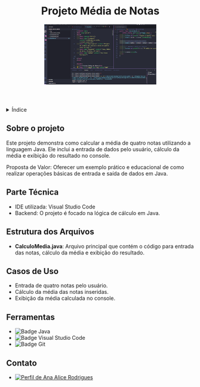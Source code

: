 <!DOCTYPE html>
<html lang="pt-br">
<head>
    <meta charset="UTF-8">
    <meta name="viewport" content="width=device-width, initial-scale=1.0">
    <meta name="description" content="Projeto de exemplo que calcula a média de quatro notas em Java.">
    <meta name="keywords" content="Java, Média de Notas, Projeto, VS Code">
    <meta name="author" content="Ana Alice Rodrigues">

</head>
<body>

<header>
    <h1>Projeto Média de Notas</h1>
    <img src="./img/nota.png" alt="media" width="300" height="auto">
</header>

<details>
    <summary>Índice</summary>
    <ol>
        <li><a href="#sobre-o-projeto">Sobre o projeto</a></li>
        <li><a href="#parte-tecnica">Parte Técnica</a></li>
        <li><a href="#estrutura-dos-arquivos">Estrutura dos Arquivos</a></li>
        <li><a href="#casos-de-uso">Casos de Uso</a></li>
        <li><a href="#ferramentas">Ferramentas</a></li>
        <li><a href="#contato">Contato</a></li>
    </ol>
</details>

<section id="sobre-o-projeto">
    <h2>Sobre o projeto</h2>
    <p>
        Este projeto demonstra como calcular a média de quatro notas utilizando a linguagem Java. Ele inclui a entrada de dados pelo usuário, cálculo da média e exibição do resultado no console.
    </p>
    <p>
        Proposta de Valor: Oferecer um exemplo prático e educacional de como realizar operações básicas de entrada e saída de dados em Java.
    </p>
</section>

<section id="parte-tecnica">
    <h2>Parte Técnica</h2>
    <ul>
        <li>IDE utilizada: Visual Studio Code</li>
        <li>Backend: O projeto é focado na lógica de cálculo em Java.</li>
    </ul>
</section>

<section id="estrutura-dos-arquivos">
    <h2>Estrutura dos Arquivos</h2>
    <ul>
        <li><strong>CalculoMedia.java</strong>: Arquivo principal que contém o código para entrada das notas, cálculo da média e exibição do resultado.</li>
    </ul>
</section>

<section id="casos-de-uso">
    <h2>Casos de Uso</h2>
    <ul>
        <li>Entrada de quatro notas pelo usuário.</li>
        <li>Cálculo da média das notas inseridas.</li>
        <li>Exibição da média calculada no console.</li>
    </ul>
</section>

<section id="ferramentas">
    <h2>Ferramentas</h2>
    <ul>
        <li><img src="https://img.shields.io/badge/Java-007396?style=for-the-badge&logo=java&logoColor=white" alt="Badge Java"></li>
        <li><img src="https://img.shields.io/badge/Visual_Studio_Code-007ACC?style=for-the-badge&logo=visual-studio-code&logoColor=white" alt="Badge Visual Studio Code"></li>
        <li><img src="https://img.shields.io/badge/GIT-E44C30?style=for-the-badge&logo=git&logoColor=white" alt="Badge Git"></li>
    </ul>
</section>

<section id="contato">
    <h2>Contato</h2>
    <ul>
        <li><a href="https://linktr.ee/anaeanali5" target="_blank"><img src="https://img.shields.io/badge/Ana_Alice_Rodrigues-blue?style=for-the-badge" alt="Perfil de Ana Alice Rodrigues"></a></li>
    </ul>

</section>

</body>
</html>

